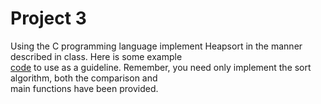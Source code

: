 # Project 3

Using the C programming language implement Heapsort in the manner described in class. Here is some example\
[code](https://web.njit.edu/~kapleau/teach/current/cs280/sort.txt) to use as a guideline. Remember, you need only implement the sort algorithm, both the comparison and\
main functions have been provided.
